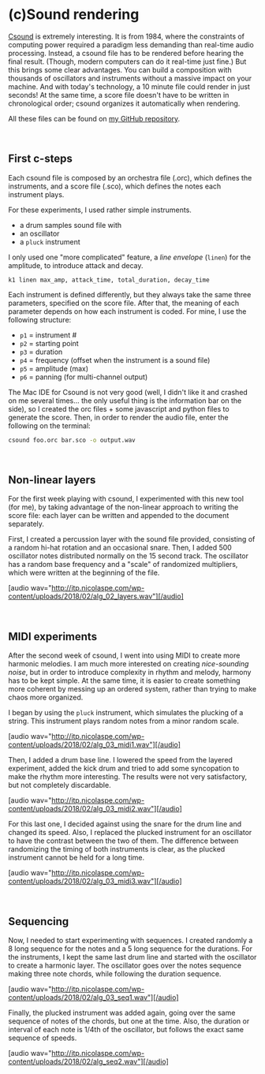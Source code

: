 # (c)Sound rendering

[Csound](http://www.csounds.com/) is extremely interesting. It is from 1984, where the constraints of computing power required a paradigm less demanding than real-time audio processing. Instead, a csound file has to be rendered before hearing the final result. (Though, modern computers can do it real-time just fine.) But this brings some clear advantages. You can build a composition with thousands of oscillators and instruments without a massive impact on your machine. And with today's technology, a 10 minute file could render in just seconds! At the same time, a score file doesn't have to be written in chronological order; csound organizes it automatically when rendering.

All these files can be found on [my GitHub repository](https://github.com/nicolaspe/itp_algorithmiccomp/tree/master/creations/csound).


<br>

## First c-steps
Each csound file is composed by an orchestra file (.orc), which defines the instruments, and a score file (.sco), which defines the notes each instrument plays.

For these experiments, I used rather simple instruments.
- a drum samples sound file with
- an oscillator
- a `pluck` instrument

I only used one "more complicated" feature, a *line envelope* (`linen`) for the amplitude, to introduce attack and decay.
```csound
k1 linen max_amp, attack_time, total_duration, decay_time
```

Each instrument is defined differently, but they always take the same three parameters, specified on the score file. After that, the meaning of each parameter depends on how each instrument is coded. For mine, I use the following structure:
- `p1` = instrument #
- `p2` = starting point
- `p3` = duration
- `p4` = frequency (offset when the instrument is a  sound file)
- `p5` = amplitude (max)
- `p6` = panning (for multi-channel output)

The Mac IDE for Csound is not very good (well, I didn't like it and crashed on me several times... the only useful thing is the information bar on the side), so I created the orc files + some javascript and python files to generate the score. Then, in order to render the audio file, enter the following on the terminal:

```bash
csound foo.orc bar.sco -o output.wav
```


<br>

## Non-linear layers
For the first week playing with csound, I experimented with this new tool (for me), by taking advantage of the non-linear approach to writing the score file: each layer can be written and appended to the document separately.

First, I created a percussion layer with the sound file provided, consisting of a random hi-hat rotation and an occasional snare. Then, I added 500 oscillator notes distributed normally on the 15 second track. The oscillator has a random base frequency and a "scale" of randomized multipliers, which were written at the beginning of the file.

[audio wav="http://itp.nicolaspe.com/wp-content/uploads/2018/02/alg_02_layers.wav"][/audio]


<br>

## MIDI experiments
After the second week of csound, I went into using MIDI to create more harmonic melodies. I am much more interested on creating *nice-sounding noise*, but in order to introduce complexity in rhythm and melody, harmony has to be kept simple. At the same time, it is easier to create something more coherent by messing up an ordered system, rather than trying to make chaos more organized.

I began by using the `pluck` instrument, which simulates the plucking of a string. This instrument plays random notes from a minor random scale.

[audio wav="http://itp.nicolaspe.com/wp-content/uploads/2018/02/alg_03_midi1.wav"][/audio]


Then, I added a drum base line. I lowered the speed from the layered experiment, added the kick drum and tried to add some syncopation to make the rhythm more interesting. The results were not very satisfactory, but not completely discardable.

[audio wav="http://itp.nicolaspe.com/wp-content/uploads/2018/02/alg_03_midi2.wav"][/audio]


For this last one, I decided against using the snare for the drum line and changed its speed. Also, I replaced the plucked instrument for an oscillator to have the contrast between the two of them. The difference between randomizing the timing of both instruments is clear, as the plucked instrument cannot be held for a long time.

[audio wav="http://itp.nicolaspe.com/wp-content/uploads/2018/02/alg_03_midi3.wav"][/audio]


<br>

## Sequencing
Now, I needed to start experimenting with sequences. I created randomly a 8 long sequence for the notes and a 5 long sequence for the durations. For the instruments, I kept the same last drum line and started with the oscillator to create a harmonic layer. The oscillator goes over the notes sequence making three note chords, while following the duration sequence.

[audio wav="http://itp.nicolaspe.com/wp-content/uploads/2018/02/alg_03_seq1.wav"][/audio]


Finally, the plucked instrument was added again, going over the same sequence of notes of the chords, but one at the time. Also, the duration or interval of each note is 1/4th of the oscillator, but follows the exact same sequence of speeds.

[audio wav="http://itp.nicolaspe.com/wp-content/uploads/2018/02/alg_seq2.wav"][/audio]

